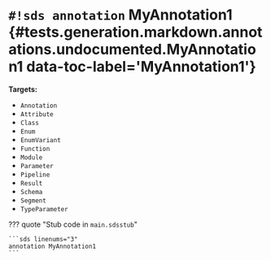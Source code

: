 # `#!sds annotation` MyAnnotation1 {#tests.generation.markdown.annotations.undocumented.MyAnnotation1 data-toc-label='MyAnnotation1'}

**Targets:**

- `Annotation`
- `Attribute`
- `Class`
- `Enum`
- `EnumVariant`
- `Function`
- `Module`
- `Parameter`
- `Pipeline`
- `Result`
- `Schema`
- `Segment`
- `TypeParameter`

??? quote "Stub code in `main.sdsstub`"

    ```sds linenums="3"
    annotation MyAnnotation1
    ```
